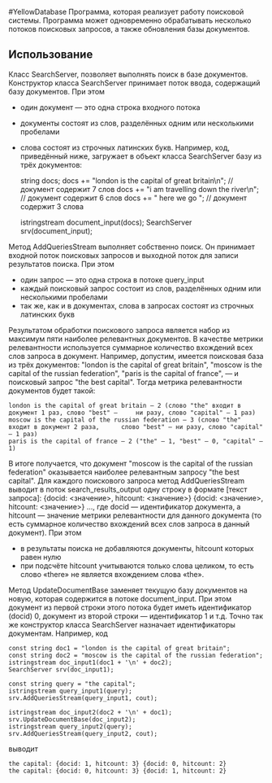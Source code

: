 #YellowDatabase
Программа, которая реализует работу поисковой системы. Программа может одновременно обрабатывать несколько потоков поисковых запросов, а также обновления базы документов.

## Использование
Класс SearchServer, позволяет выполнять поиск в базе документов.
Конструктор класса SearchServer принимает поток ввода, содержащий базу документов. При этом
- один документ — это одна строка входного потока
- документы состоят из слов, разделённых одним или несколькими пробелами
- слова состоят из строчных латинских букв.
Например, код, приведённый ниже, загружает в объект класса SearchServer базу из трёх документов:

	string docs;
	docs += "london is the capital of great britain\n";
	    // документ содержит 7 слов
	docs += "i am travelling down the river\n";
	    // документ содержит 6 слов
	docs += "  here     we    go             ";
	    // документ содержит 3 слова

	istringstream document_input(docs);
	SearchServer srv(document_input);

Метод AddQueriesStream выполняет собственно поиск. Он принимает входной поток поисковых запросов и выходной поток для записи результатов поиска. При этом
- один запрос — это одна строка в потоке query_input
- каждый поисковый запрос состоит из слов, разделённых одним или несколькими пробелами
- так же, как и в документах, слова в запросах состоят из строчных латинских букв

Результатом обработки поискового запроса является набор из максимум пяти наиболее релевантных документов. В качестве метрики релевантности используется суммарное количество вхождений всех слов запроса в документ. Например, допустим, имеется поисковая база из трёх документов: "london is the capital of great britain", "moscow is the capital of the russian federation", "paris is the capital of france", — и поисковый запрос "the best capital". Тогда метрика релевантности документов будет такой:

	london is the capital of great britain — 2 (слово "the" входит в документ 1 раз, слово "best" — 	ни разу, слово "capital" — 1 раз)
	moscow is the capital of the russian federation — 3 (слово "the" входит в документ 2 раза, 		слово "best" — ни разу, слово "capital" — 1 раз)
	paris is the capital of france — 2 ("the" — 1, "best" — 0, "capital" — 1)

В итоге получается, что документ "moscow is the capital of the russian federation" оказывается наиболее релевантным запросу "the best capital".
Для каждого поискового запроса метод AddQueriesStream выводит в поток search_results_output одну строку в формате [текст запроса]: {docid: <значение>, hitcount: <значение>} {docid: <значение>, hitcount: <значение>} ..., где docid — идентификатор документа, а hitcount — значение метрики релевантности для данного документа (то есть суммарное количество вхождений всех слов запроса в данный документ). При этом
- в результаты поиска не добавляются  документы, hitcount которых равен нулю
- при подсчёте hitcount учитываются только слова целиком, то есть слово «there» не является вхождением слова «the».

Метод UpdateDocumentBase заменяет текущую базу документов на новую, которая содержится в потоке document_input. При этом документ из первой строки этого потока будет иметь идентификатор (docid) 0, документ из второй строки — идентификатор 1 и т.д. Точно так же конструктор класса SearchServer назначает идентификаторы документам. Например, код

	const string doc1 = "london is the capital of great britain";
	const string doc2 = "moscow is the capital of the russian federation";
	istringstream doc_input1(doc1 + '\n' + doc2);
	SearchServer srv(doc_input1);

	const string query = "the capital";
	istringstream query_input1(query);
	srv.AddQueriesStream(query_input1, cout);

	istringstream doc_input2(doc2 + '\n' + doc1);
	srv.UpdateDocumentBase(doc_input2);
	istringstream query_input2(query);
	srv.AddQueriesStream(query_input2, cout);

выводит

	the capital: {docid: 1, hitcount: 3} {docid: 0, hitcount: 2}
	the capital: {docid: 0, hitcount: 3} {docid: 1, hitcount: 2}

